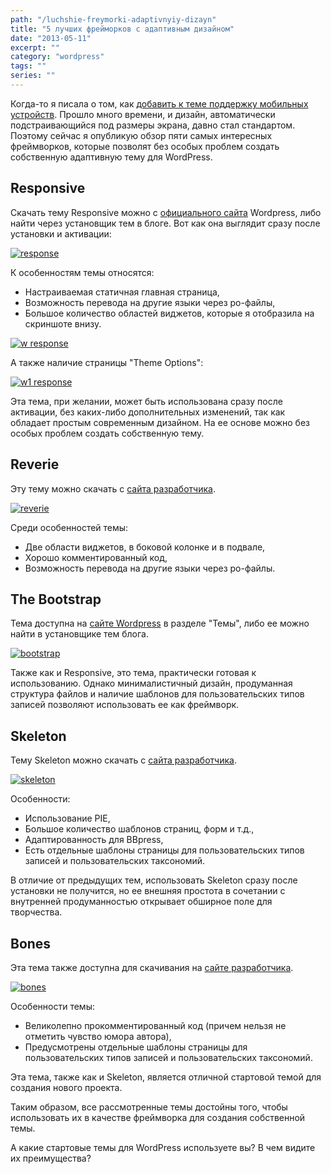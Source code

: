 ```yaml
---
path: "/luchshie-freymorki-adaptivnyiy-dizayn"
title: "5 лучших фрейморков с адаптивным дизайном"
date: "2013-05-11"
excerpt: ""
category: "wordpress"
tags: ""
series: ""
---
```


Когда-то я писала о том, как [добавить к теме поддержку мобильных устройств](http://oriolo.ru/wordpress/kak-sdelat-mobilnuyu-versiyu-shablona-dlya-wordpress/ "Как сделать мобильную версию шаблона для WordPress"). Прошло много времени, и дизайн, автоматически подстраивающийся под размеры экрана, давно стал стандартом. Поэтому сейчас я опубликую обзор пяти самых интересных фреймворков, которые позволят без особых проблем создать собственную адаптивную тему для WordPress.

## Responsive

Скачать тему Responsive можно с [официального сайта](http://wordpress.org/extend/themes/responsive) Wordpress, либо найти через установщик тем в блоге. Вот как она выглядит сразу после установки и активации:

[![response](images/response.jpg)](http://oriolo.ru/wp-content/uploads/2013/05/response.jpg)

К особенностям темы относятся:

- Настраиваемая статичная главная страница,
- Возможность перевода на другие языки через po-файлы,
- Большое количество областей виджетов, которые я отобразила на скриншоте внизу.

[![w response](images/w-response.jpg)](http://oriolo.ru/wp-content/uploads/2013/05/w-response.jpg)

А также наличие страницы "Theme Options":

[![w1 response](images/w1-response.jpg)](http://oriolo.ru/wp-content/uploads/2013/05/w1-response.jpg)

Эта тема, при желании, может быть использована сразу после активации, без каких-либо дополнительных изменений, так как обладает простым современным дизайном. На ее основе можно без особых проблем создать собственную тему.

## Reverie

Эту тему можно скачать с [сайта разработчика](http://themefortress.com/reverie).

[![reverie](images/reverie.jpg)](http://oriolo.ru/wp-content/uploads/2013/05/reverie.jpg)

Среди особенностей темы:

- Две области виджетов, в боковой колонке и в подвале,
- Хорошо комментированный код,
- Возможность перевода на другие языки через po-файлы.

## The Bootstrap

Тема доступна на [сайте Wordpress](http://wordpress.org/extend/themes/the-bootstrap) в разделе "Темы", либо ее можно найти в установщике тем блога.

[![bootstrap](images/bootstrap.jpg)](http://oriolo.ru/wp-content/uploads/2013/05/bootstrap.jpg)

Также как и Responsive, это тема, практически готовая к использованию. Однако минималистичный дизайн, продуманная структура файлов и наличие шаблонов для пользовательских типов записей позволяют использовать ее как фреймворк.

## Skeleton

Тему Skeleton можно скачать с [сайта разработчика](http://themes.simplethemes.com/skeleton/).

[![skeleton](images/skeleton.jpg)](http://oriolo.ru/wp-content/uploads/2013/05/skeleton.jpg)

Особенности:

- Использование PIE,
- Большое количество шаблонов страниц, форм и т.д.,
- Адаптированность для BBpress,
- Есть отдельные шаблоны страницы для пользовательских типов записей и пользовательских таксономий.

В отличие от предыдущих тем, использовать Skeleton сразу после установки не получится, но ее внешняя простота в сочетании с внутренней продуманностью открывает обширное поле для творчества.

## Bones

Эта тема также доступна для скачивания на [сайте разработчика](http://themble.com/bones/).

[![bones](images/bones.jpg)](http://oriolo.ru/wp-content/uploads/2013/05/bones.jpg)

Особенности темы:

- Великолепно прокомментированный код (причем нельзя не отметить чувство юмора автора),
- Предусмотрены отдельные шаблоны страницы для пользовательских типов записей и пользовательских таксономий.

Эта тема, также как и Skeleton, является отличной стартовой темой для создания нового проекта.

Таким образом, все рассмотренные темы достойны того, чтобы использовать их в качестве фреймворка для создания собственной темы.

А какие стартовые темы для WordPress используете вы? В чем видите их преимущества?
